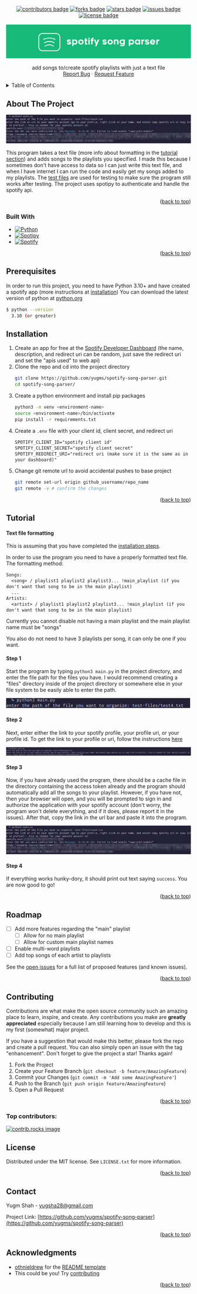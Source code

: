 <!-- Improved compatibility of back to top link: See: https://github.com/othneildrew/Best-README-Template/pull/73 -->
<a id="readme-top"></a>
<!--
*** Thanks for checking out the Best-README-Template. If you have a suggestion
*** that would make this better, please fork the repo and create a pull request
*** or simply open an issue with the tag "enhancement".
*** Don't forget to give the project a star!
*** Thanks again! Now go create something AMAZING! :D
-->



<!-- PROJECT SHIELDS -->
<!--
*** I'm using markdown "reference style" links for readability.
*** Reference links are enclosed in brackets [ ] instead of parentheses ( ).
*** See the bottom of this document for the declaration of the reference variables
*** for contributors-url, forks-url, etc. This is an optional, concise syntax you may use.
*** https://www.markdownguide.org/basic-syntax/#reference-style-links
-->

<div align="center">
    <a href="https://github.com/yugms/spotify-song-parser/graphs/contributors"><img src="https://img.shields.io/github/contributors/yugms/spotify-song-parser.svg?style=for-the-badge" alt="contributors badge"></a>
    <a href="https://github.com/yugms/spotify-song-parser/network/members"><img src="https://img.shields.io/github/forks/yugms/spotify-song-parser.svg?style=for-the-badge" alt="forks badge"></a>
    <a href="https://github.com/yugms/spotify-song-parser/stargazers"><img src="https://img.shields.io/github/stars/yugms/spotify-song-parser.svg?style=for-the-badge" alt="stars badge"></a>
    <a href="https://github.com/yugms/spotify-song-parser/issues"><img src="https://img.shields.io/github/issues/yugms/spotify-song-parser.svg?style=for-the-badge" alt="issues badge"></a>
    <a href="https://github.com/yugms/spotify-song-parser/blob/master/LICENSE.txt"><img src="https://img.shields.io/github/license/yugms/spotify-song-parser.svg?style=for-the-badge" alt="license badge"></a>
  </div>



<!-- PROJECT LOGO -->
<br />
<div align="center">
  <a href="https://github.com/yugms/spotify-song-parser">
    <img src="images/logo.png" alt="Logo">
  </a>

  <p align="center">
    add songs to/create spotify playlists with just a text file
    <br />
    <a href="https://github.com/yugms/spotify-song-parser/issues/new?assignees=&labels=&projects=&template=bug_report.md&title=">Report Bug</a>
    ·
    <a href="https://github.com/yugms/spotify-song-parser/issues/new?assignees=&labels=&projects=&template=feature_request.md&title=">Request Feature</a>
  </p>
</div>



<!-- TABLE OF CONTENTS -->
<details>
  <summary>Table of Contents</summary>
  <ol>
    <li>
      <a href="#about-the-project">About The Project</a>
      <ul>
        <li><a href="#built-with">Built With</a></li>
      </ul>
    </li>
    <li><a href="#prerequisites">Prerequisites</a></li>
    <li><a href="#installation">Installation</a></li>
    <li><a href="#tutorial">Tutorial</a></li>
    <ul>
      <li><a href="#text-file-formatting">Text File Formatting</li>
      <li><a href="#step-1">Step 1</li>
      <li><a href="#step-2">Step 2</li>
      <li><a href="#step-3">Step 3</li>
      <li><a href="#step-4">Step 4</li>
    </ul>
    <li><a href="#roadmap">Roadmap</a></li>
    <li><a href="#contributing">Contributing</a></li>
    <li><a href="#license">License</a></li>
    <li><a href="#contact">Contact</a></li>
    <li><a href="#acknowledgments">Acknowledgments</a></li>
  </ol>
</details>



<!-- ABOUT THE PROJECT -->
## About The Project

![example of program](./images/program-example.png)

This program takes a text file (more info about formatting in the [tutorial section](#tutorial)) and adds songs to the playlists you specified. I made this because I sometimes don't have access to data so I can just write this text file, and when I have internet I can run the code and easily get my songs added to my playlists. The [test files](./test-files/) are used for testing to make sure the program still works after testing. The project uses spotipy to authenticate and handle the spotify api.

<p align="right">(<a href="#readme-top">back to top</a>)</p>

### Built With

* [![Python]][Python-url]
* [![Spotipy]][Spotipy-url]
* [![Spotify]][Spotify-url]

<p align="right">(<a href="#readme-top">back to top</a>)</p>

## Prerequisites

In order to run this project, you need to have Python 3.10+ and have created a spotify app (more instructions at [installation](#installation)) You can download the latest version of python at [python.org][Python-url]

  ```sh
  $ python --version
    3.10 (or greater)
  ```

## Installation

1. Create an app for free at the [Spotify Developer Dashboard](https://developer.spotify.com/dashboard/create) (the name, description, and redirect uri can be random, just save the redirect uri and set the "apis used" to web api)
2. Clone the repo and cd into the project directory
   ```sh
   git clone https://github.com/yugms/spotify-song-parser.git
   cd spotify-song-parser/
   ```
3. Create a python environment and install pip packages
   ```sh
   python3 -m venv <environment-name>
   source <environment-name>/bin/activate
   pip install -r requirements.txt
   ```
4. Create a `.env` file with your client id, client secret, and redirect uri
   ```env
   SPOTIFY_CLIENT_ID="spotify client id"
   SPOTIFY_CLIENT_SECRET="spotify client secret"
   SPOTIFY_REDIRECT_URI="redirect uri (make sure it is the same as in your dashboard)"
   ```
5. Change git remote url to avoid accidental pushes to base project
   ```sh
   git remote set-url origin github_username/repo_name
   git remote -v # confirm the changes
   ```

<p align="right">(<a href="#readme-top">back to top</a>)</p>



<!-- USAGE EXAMPLES -->
## Tutorial
#### Text file formatting
This is assuming that you have completed the [installation steps](#installation).

In order to use the program you need to have a properly formatted text file.
The formatting method:
```
Songs:
  <song> / playlist1 playlist2 playlist3... !main_playlist (if you don't want that song to be in the main playlist)
  ...
Artists:
  <artist> / playlist1 playlist2 playlist3... !main_playlist (if you don't want that song to be in the main playlist)
```
Currently you cannot disable not having a main playlist and the main playlist name must be "songs"

You also do not need to have 3 playlists per song, it can only be one if you want.

#### Step 1
Start the program by typing `python3 main.py` in the project directory, and enter the file path for the files you have. I would recommend creating a "files" directory inside of the project directory or somewhere else in your file system to be easily able to enter the path.

![picture of step 1](./images/tutorial/step1.png)

#### Step 2
Next, enter either the link to your spotify profile, your profile uri, or your profile id.
To get the link to your profile or uri, follow the instructions [here](https://scribehow.com/shared/Copying_a_Spotify_Profile_Link__giLYh47MSr-rbo8zE7CEsg)

![picture of step 2](./images/tutorial/step2.png)

#### Step 3
Now, if you have already used the program, there should be a cache file in the directory containing the access token already and the program should automatically add all the songs to your playlist. However, if you have not, then your browser will open, and you will be prompted to sign in and authorize the application with your spotify account (don't worry, the program won't delete everything, and if it does, please report it in the issues). After that, copy the link in the url bar and paste it into the program.

![picture of step 3](./images/program-example.png)

#### Step 4
If everything works hunky-dory, it should print out text saying `success`. You are now good to go!

<p align="right">(<a href="#readme-top">back to top</a>)</p>



<!-- ROADMAP -->
## Roadmap

- [ ] Add more features regarding the "main" playlist
  - [ ] Allow for no main playlist
  - [ ] Allow for custom main playlist names
- [ ] Enable multi-word playlists
- [ ] Add top songs of each artist to playlists

See the [open issues](https://github.com/yugms/spotify-song-parser/issues) for a full list of proposed features (and known issues).

<p align="right">(<a href="#readme-top">back to top</a>)</p>



<!-- CONTRIBUTING -->
<a id="contributing"></a>
## Contributing

Contributions are what make the open source community such an amazing place to learn, inspire, and create. Any contributions you make are **greatly appreciated** especially because I am still learning how to develop and this is my first (somewhat) major project.

If you have a suggestion that would make this better, please fork the repo and create a pull request. You can also simply open an issue with the tag "enhancement".
Don't forget to give the project a star! Thanks again!

1. Fork the Project
2. Create your Feature Branch (`git checkout -b feature/AmazingFeature`)
3. Commit your Changes (`git commit -m 'Add some AmazingFeature'`)
4. Push to the Branch (`git push origin feature/AmazingFeature`)
5. Open a Pull Request

<p align="right">(<a href="#readme-top">back to top</a>)</p>

### Top contributors:

<a href="https://github.com/yugms/spotify-song-parser/graphs/contributors">
  <img src="https://contrib.rocks/image?repo=yugms/spotify-song-parser" alt="contrib.rocks image" />
</a>



<!-- LICENSE -->
## License

Distributed under the MIT license. See `LICENSE.txt` for more information.

<p align="right">(<a href="#readme-top">back to top</a>)</p>



<!-- CONTACT -->
## Contact

Yugm Shah - yugsha28@gmail.com

Project Link: [https://github.com/yugms/spotify-song-parser](https://github.com/yugms/spotify-song-parser)

<p align="right">(<a href="#readme-top">back to top</a>)</p>



<!-- ACKNOWLEDGMENTS -->
## Acknowledgments

* [othnieldrew](https://github.com/othneildrew) for the [README template](https://github.com/othneildrew/Best-README-Template/tree/main)
* This could be you! Try [contributing](#contributing)

<p align="right">(<a href="#readme-top">back to top</a>)</p>



<!-- MARKDOWN LINKS & IMAGES -->
<!-- https://www.markdownguide.org/basic-syntax/#reference-style-links -->

[Python]: https://img.shields.io/badge/Python-FFD43B?style=for-the-badge&logo=python&logoColor=306998
[Python-url]:  https://www.python.org/
[Spotipy]: https://img.shields.io/badge/Spotipy-1DB954?style=for-the-badge&logo=python&logoColor=FFD43B
[Spotipy-url]: https://github.com/spotipy-dev/spotipy
[Spotify]: https://img.shields.io/badge/Spotify%20Api-000000?style=for-the-badge&logo=spotify&logoColor=1DB954
[Spotify-url]: https://developer.spotify.com/documentation/web-api